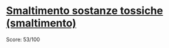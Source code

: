 # [Smaltimento sostanze tossiche (smaltimento)](https://training.olinfo.it/#/task/oii_smaltimento/statement)
Score: 53/100

